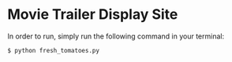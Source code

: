 # Movie Trailer Display Site
In order to run, simply run the following command in your terminal:
```console
$ python fresh_tomatoes.py
```
